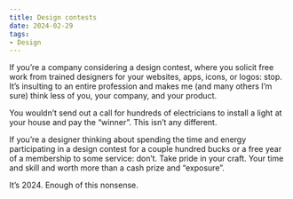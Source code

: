 ```yaml
---
title: Design contests
date: 2024-02-29
tags:
- Design
---
```


If you’re a company considering a design contest, where you solicit free work from trained designers for your websites, apps, icons, or logos: stop. It’s insulting to an entire profession and makes me (and many others I’m sure) think less of you, your company, and your product.

You wouldn’t send out a call for hundreds of electricians to install a light at your house and pay the “winner”. This isn’t any different.

If you’re a designer thinking about spending the time and energy participating in a design contest for a couple hundred bucks or a free year of a membership to some service: don’t. Take pride in your craft. Your time and skill and worth more than a cash prize and “exposure”.

It’s 2024. Enough of this nonsense.
